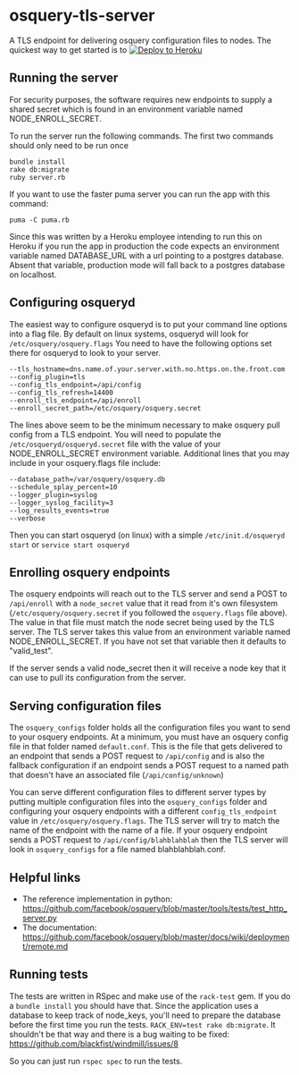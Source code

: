 # osquery-tls-server

A TLS endpoint for delivering osquery configuration files to nodes. The quickest
way to get started is to [![Deploy to Heroku](https://www.herokucdn.com/deploy/button.png)](https://heroku.com/deploy)

## Running the server

For security purposes, the software requires new endpoints to supply a shared
secret which is found in an environment variable named NODE_ENROLL_SECRET.

To run the server run the following commands. The first two commands should only
need to be run once

```
bundle install
rake db:migrate
ruby server.rb
```

If you want to use the faster puma server you can run the app with this command:

```
puma -C puma.rb
```

Since this was written by a Heroku employee intending to run this on Heroku if
you run the app in production the code expects an environment variable named
DATABASE_URL with a url pointing to a postgres database. Absent that variable,
production mode will fall back to a postgres database on localhost.

## Configuring osqueryd

The easiest way to configure osqueryd is to put your command line options
into a flag file. By default on linux systems, osqueryd will look for
`/etc/osquery/osquery.flags` You need to have the following options set there
for osqueryd to look to your server.

```
--tls_hostname=dns.name.of.your.server.with.no.https.on.the.front.com
--config_plugin=tls
--config_tls_endpoint=/api/config
--config_tls_refresh=14400
--enroll_tls_endpoint=/api/enroll
--enroll_secret_path=/etc/osquery/osquery.secret
```

The lines above seem to be the minimum necessary to make osquery pull config
from a TLS endpoint. You will need to populate the `/etc/osqueryd/osqueryd.secret`
file with the value of your NODE_ENROLL_SECRET environment variable. Additional
lines that you may include in your osquery.flags file include:

```
--database_path=/var/osquery/osquery.db
--schedule_splay_percent=10
--logger_plugin=syslog
--logger_syslog_facility=3
--log_results_events=true
--verbose
```

Then you can start osqueryd (on linux) with a simple `/etc/init.d/osqueryd start`
or `service start osqueryd`

## Enrolling osquery endpoints
The osquery endpoints will reach out to the TLS server and send a POST to `/api/enroll`
with a `node_secret` value that it read from it's own filesystem (`/etc/osquery/osquery.secret`
if you followed the `osquery.flags` file above). The value in that file must match
the node secret being used by the TLS server. The TLS server takes this value from an
environment variable named NODE_ENROLL_SECRET. If you have not set that variable
then it defaults to "valid_test".

If the server sends a valid node_secret then it will receive a node key that it
can use to pull its configuration from the server.

## Serving configuration files
The `osquery_configs` folder holds all the configuration files you want to send
to your osquery endpoints. At a minimum, you must have an osquery config file
in that folder named `default.conf`. This is the file that gets delivered to an
endpoint that sends a POST request to `/api/config` and is also the fallback
configuration if an endpoint sends a POST request to a named path that doesn't
have an associated file (`/api/config/unknown`)

You can serve different configuration files to different server types by putting
multiple configuration files into the `osquery_configs` folder and configuring your
osquery endpoints with a different `config_tls_endpoint` value in `/etc/osquery/osquery.flags`.
The TLS server will try to match the name of the endpoint with the name of a file.
If your osquery endpoint sends a POST request to `/api/config/blahblahblah` then the
TLS server will look in `osquery_configs` for a file named blahblahblah.conf.

## Helpful links

* The reference implementation in python: https://github.com/facebook/osquery/blob/master/tools/tests/test_http_server.py
* The documentation: https://github.com/facebook/osquery/blob/master/docs/wiki/deployment/remote.md

## Running tests

The tests are written in RSpec and make use of the `rack-test` gem. If you do a
`bundle install` you should have that. Since the application uses a database to
keep track of node_keys, you'll need to prepare the database before the first
time you run the tests. `RACK_ENV=test rake db:migrate`. It shouldn't be that way
and there is a bug waiting to be fixed: https://github.com/blackfist/windmill/issues/8

So you can just run `rspec spec` to run
the tests.
